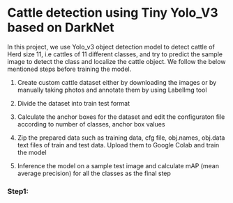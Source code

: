 # Cattle detection using Tiny Yolo_V3 based on DarkNet

In this project, we use Yolo_v3 object detection model to detect cattle of Herd size 11, i.e cattles of 11 different classes, and try to predict the sample image to detect the class and localize the cattle object. We follow the below mentioned steps before training the model.
 
 1. Create custom cattle dataset either by downloading the images or by manually taking photos and annotate them by using LabelImg tool
 
 2. Divide the dataset into train test format
 
 3. Calculate the anchor boxes for the dataset and edit the configuraton file according to number of classes, anchor box values
 
 4. Zip the prepared data such as training data, cfg file, obj.names, obj.data text files of train and test data. Upload them to Google Colab and train the model
 
 5. Inference the model on a sample test image and calculate mAP (mean average precision) for all the classes as the final step
 


### Step1:
